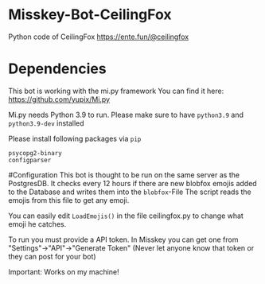 # Misskey-Bot-CeilingFox
Python code of CeilingFox https://ente.fun/@ceilingfox

# Dependencies
This bot is working with the mi.py framework
You can find it here: https://github.com/yupix/Mi.py

Mi.py needs Python 3.9 to run. Please make sure to have `python3.9` and `python3.9-dev` installed

Please install following packages via `pip`
```
psycopg2-binary
configparser
```

#Configuration
This bot is thought to be run on the same server as the PostgresDB.
It checks every 12 hours if there are new blobfox emojis added to the Database and writes them into the `blobfox`-File
The script reads the emojis from this file to get any emoji.

You can easily edit `LoadEmojis()` in the file ceilingfox.py to change what emoji he catches.

To run you must provide a API token.
In Misskey you can get one from "Settings"->"API"->"Generate Token" (Never let anyone know that token or they can post for your bot)

Important: Works on my machine!
